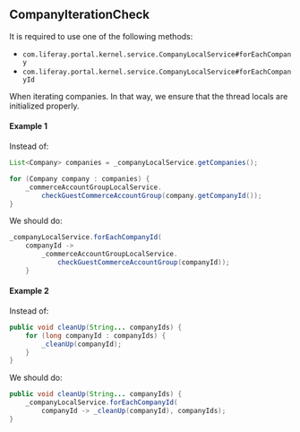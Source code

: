 ## CompanyIterationCheck

It is required to use one of the following methods:
- `com.liferay.portal.kernel.service.CompanyLocalService#forEachCompany`
- `com.liferay.portal.kernel.service.CompanyLocalService#forEachCompanyId`

When iterating companies. In that way, we ensure that the thread locals are initialized properly.

#### Example 1

Instead of:
```java
List<Company> companies = _companyLocalService.getCompanies();

for (Company company : companies) {
	_commerceAccountGroupLocalService.
		checkGuestCommerceAccountGroup(company.getCompanyId());
}
```

We should do:
```java
_companyLocalService.forEachCompanyId(
	companyId ->
		_commerceAccountGroupLocalService.
			checkGuestCommerceAccountGroup(companyId));
	}
```
#### Example 2

Instead of:
```java
public void cleanUp(String... companyIds) {
	for (long companyId : companyIds) {
		_cleanUp(companyId);
	}
}
```

We should do:
```java
public void cleanUp(String... companyIds) {
	_companyLocalService.forEachCompanyId(
		companyId -> _cleanUp(companyId), companyIds);
}
```